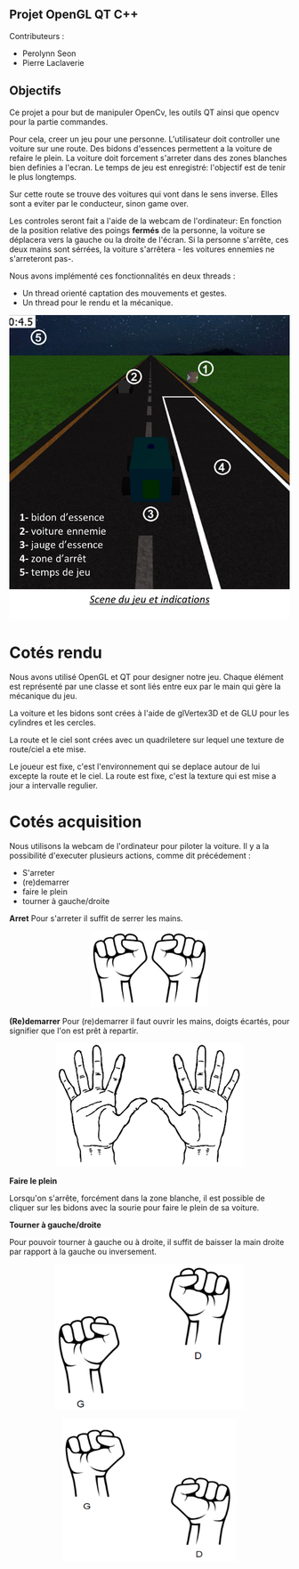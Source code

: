 ## Projet OpenGL QT C++

Contributeurs :
- Perolynn Seon
- Pierre Laclaverie

## Objectifs
Ce projet a pour but de manipuler OpenCv, les outils QT ainsi que opencv pour la partie commandes. 

Pour cela, creer un jeu pour une personne. L'utilisateur doit controller une voiture sur une route. Des bidons d'essences permettent a la voiture de refaire le plein. La voiture doit forcement s'arreter dans des zones blanches bien definies a l'ecran. Le temps de jeu est enregistré: l'objectif est de tenir le plus longtemps.

Sur cette route se trouve des voitures qui vont dans le sens inverse. Elles sont a eviter par le conducteur, sinon game over.

Les controles seront fait a l'aide de la webcam de l'ordinateur: En fonction de la position relative des poings __**fermés**__ de la personne, la voiture se déplacera vers la gauche ou la droite de l'écran. Si la personne s'arrête, ces deux mains sont sérrées, la voiture s'arrêtera - les voitures ennemies ne s'arreteront pas-.

Nous avons implémenté ces fonctionnalités en deux threads : 
- Un thread orienté captation des mouvements et gestes.
- Un thread pour le rendu et la mécanique.

<p align="center">
  <img src="Ress/Images/voitureInterface.png" />
</p>

# Cotés rendu
Nous avons utilisé OpenGL et QT pour designer notre jeu. Chaque élément est représenté par une classe et sont liés entre eux par le main qui gère la mécanique du jeu.

La voiture et les bidons sont crées à l'aide de glVertex3D et de GLU pour les cylindres et les cercles.

La route et le ciel sont crées avec un quadriletere sur lequel une texture de route/ciel a ete mise.

Le joueur est fixe, c'est l'environnement qui se deplace autour de lui excepte la route et le ciel. La route est fixe, c'est la texture qui est mise a jour a intervalle regulier.

# Cotés acquisition

Nous utilisons la webcam de l'ordinateur pour piloter la voiture. Il y a la possibilité d'executer plusieurs actions, comme dit précédement :
- S'arreter
- (re)demarrer
- faire le plein
- tourner à gauche/droite

**Arret**
Pour s'arreter il suffit de serrer les mains.
<p align="center">
  <img src="Ress/Images/stop.png" />
</p>

**(Re)demarrer**
Pour (re)demarrer il faut ouvrir les mains, doigts écartés, pour signifier que l'on est prêt à repartir.

<p align="center">
  <img src="Ress/Images/redemarrage.png" />
</p>

**Faire le plein**

Lorsqu'on s'arrête, forcément dans la zone blanche, il est possible de cliquer sur les bidons avec la sourie pour faire le plein de sa voiture.

**Tourner à gauche/droite**

Pour pouvoir tourner à gauche ou à droite, il suffit de baisser la main droite par rapport à la gauche ou inversement.

<p align="center">
  <img src="Ress/Images/gauche.png" />
</p>

<p align="center">
  <img src="Ress/Images/droite.png" />
</p>

